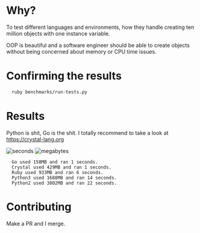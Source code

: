 # Why?

To test different languages and environments, how they handle creating ten million objects with one instance variable.

OOP is beautiful and a software engineer should be able to create objects without being concerned about memory or CPU time issues.


# Confirming the results

```bash
  ruby benchmarks/run-tests.py
```


# Results

Python is shit, Go is the shit. I totally recommend to take a look at https://crystal-lang.org

![seconds](https://github.com/mxrguspxrt/TenMillionObjects/raw/master/charts/seconds.png "Seconds")
![megabytes](https://github.com/mxrguspxrt/TenMillionObjects/raw/master/charts/mb.png "Megabytes")


```
  Go used 158MB and ran 1 seconds.
  Crystal used 429MB and ran 1 seconds.
  Ruby used 933MB and ran 6 seconds.
  Python3 used 1688MB and ran 14 seconds.
  Python2 used 3802MB and ran 22 seconds.
```


# Contributing

Make a PR and I merge.
